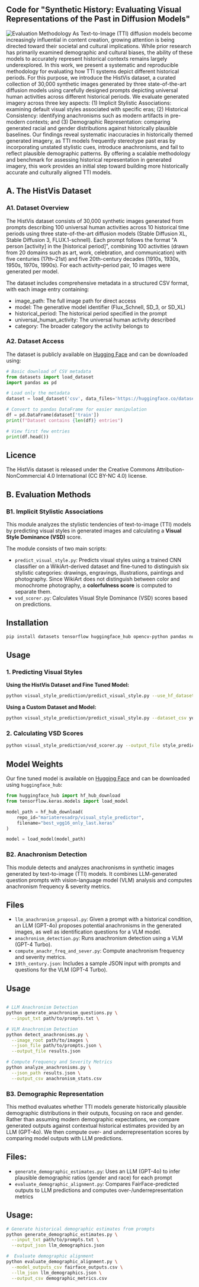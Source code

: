## Code for "Synthetic History: Evaluating Visual Representations of the Past in Diffusion Models"

![Evaluation Methodology](./evalutation_methodology.png)
As Text-to-Image (TTI) diffusion models become increasingly influential in content creation, growing attention is being directed toward their societal and cultural implications. While prior research has primarily examined demographic and cultural biases, the ability of these models to accurately represent historical contexts remains largely underexplored. In this work, we present a systematic and reproducible methodology for evaluating how TTI systems depict different historical periods. For this purpose, we introduce the HistVis dataset, a curated collection of 30,000 synthetic images generated by three state-of-the-art diffusion models using carefully designed prompts depicting universal human activities across different historical periods. We evaluate generated imagery across three key aspects: (1) Implicit Stylistic Associations: examining default visual styles associated with specific eras; (2) Historical Consistency: identifying anachronisms such as modern artifacts in pre-modern contexts; and (3) Demographic Representation: comparing generated racial and gender distributions against historically plausible baselines. Our findings reveal systematic inaccuracies in historically themed generated imagery, as TTI models frequently stereotype past eras by incorporating unstated stylistic cues, introduce anachronisms, and fail to reflect plausible demographic patterns. By offering a scalable methodology and benchmark for assessing historical representation in generated imagery, this work provides an initial step toward building more historically accurate and culturally aligned TTI models.


## A. The HistVis Dataset

### A1. Dataset Overview
The HistVis dataset consists of 30,000 synthetic images generated from prompts describing 100 universal human activities across 10 historical time periods using three state-of-the-art diffusion models (Stable Diffusion XL, Stable Diffusion 3, FLUX.1-schnell). Each prompt follows the format "A person [activity] in the [historical period]", combining 100 activities (drawn from 20 domains such as art, work, celebration, and communication) with five centuries (17th–21st) and five 20th-century decades (1910s, 1930s, 1950s, 1970s, 1990s). For each activity–period pair, 10 images were generated per model.

The dataset includes comprehensive metadata in a structured CSV format, with each image entry containing:
- image_path: The full image path for direct access
- model: The generative model identifier (Flux_Schnell, SD_3, or SD_XL)
- historical_period: The historical period specified in the prompt
- universal_human_activity: The universal human activity described
- category: The broader category the activity belongs to


### A2. Dataset Access
The dataset is publicly available on [Hugging Face](https://huggingface.co/datasets/latentcanon/HistVis) and can be downloaded using:

```python
# Basic download of CSV metadata
from datasets import load_dataset
import pandas as pd

# Load only the metadata
dataset = load_dataset('csv', data_files='https://huggingface.co/datasets/latentcanon/HistVis/resolve/main/dataset.csv')

# Convert to pandas DataFrame for easier manipulation
df = pd.DataFrame(dataset['train'])
print(f"Dataset contains {len(df)} entries")

# View first few entries
print(df.head())

```
## Licence
The HistVis dataset is released under the Creative Commons Attribution-NonCommercial 4.0 International (CC BY-NC 4.0) license.

## B. Evaluation Methods

### B1. Implicit Stylistic Associations
This module analyzes the stylistic tendencies of text-to-image (TTI) models by predicting visual styles in generated images and calculating a **Visual Style Dominance (VSD)** score.

The module consists of two main scripts:

- `predict_visual_style.py`: Predicts visual styles using a trained CNN classifier on a WikiArt-derived dataset and fine-tuned to distinguish six stylistic categories: drawings, engravings, illustrations, paintings and photography. Since WikiArt does not distinguish between color and monochrome photography, a **colorfulness score** is computed to separate them.
- `vsd_scorer.py`: Calculates Visual Style Dominance (VSD) scores based on predictions.

## Installation

```bash
pip install datasets tensorflow huggingface_hub opencv-python pandas numpy
```

## Usage

### 1. Predicting Visual Styles

**Using the HistVis Dataset and Fine Tuned Model:**

```bash
python visual_style_prediction/predict_visual_style.py --use_hf_dataset --use_hf_model --output_file style_predictions.csv
```

**Using a Custom Dataset and Model:**

```bash
python visual_style_prediction/predict_visual_style.py --dataset_csv your_dataset.csv --your_finetuned_model --output_file style_predictions.csv
```

### 2. Calculating VSD Scores

```bash
python visual_style_prediction/vsd_scorer.py --output_file style_predictions.csv --output vsd_results.csv 
```


## Model Weights

Our fine tuned model is available on [Hugging Face](https://huggingface.co/mariateresadrp/visual_style_predictor) and can be downloaded using `huggingface_hub`:

```python
from huggingface_hub import hf_hub_download
from tensorflow.keras.models import load_model

model_path = hf_hub_download(
    repo_id="mariateresadrp/visual_style_predictor",
    filename="best_vgg16_only_last.keras"
)

model = load_model(model_path)
```

### B2. Anachronism Detection 

This module detects and analyzes anachronisms in synthetic images generated by text-to-image (TTI) models. It combines LLM-generated question prompts with vision-language model (VLM) analysis and computes anachronism frequency & severity metrics.
## Files

- `llm_anachronism_proposal.py`: Given a prompt with a historical condition, an LLM (GPT-4o) proposes potential anachronisms in the generated images, as well as identification questions for a VLM model.
- `anachronism_detection.py`: Runs anachronism detection using a VLM (GPT-4 Turbo).
- `compute_anachr_freq_and_sever.py`: Compute anachronism frequency and severity metrics.
- `19th_century.json`: Includes a sample JSON input with prompts and questions for the VLM (GPT-4 Turbo).

## Usage
```bash

# LLM Anachronism Detection
python generate_anachronism_questions.py \
  --input_txt path/to/prompts.txt \

# VLM Anachronism Detection
python detect_anachronisms.py \
  --image_root path/to/images \
  --json_file path/to/prompts.json \
  --output_file results.json

# Compute Frequency and Severity Metrics
python analyze_anachronisms.py \
  --json_path results.json \
  --output_csv anachronism_stats.csv
```

### B3. Demographic Representation

This method evaluates whether TTI models generate historically plausible demographic distributions in their outputs, focusing on race and gender. Rather than assuming modern demographic expectations, we compare generated outputs against contextual historical estimates provided by an LLM (GPT-4o). We then compute over- and underrepresentation scores by comparing model outputs with LLM predictions.

## Files: 
- `generate_demographic_estimates.py`: Uses an LLM (GPT-4o) to infer plausible demographic ratios (gender and race) for each prompt
- `evaluate_demographic_alignment.py`: Compares FairFace-predicted outputs to LLM predictions and computes over-/underrepresentation metrics

## Usage:
```bash
# Generate historical demographic estimates from prompts
python generate_demographic_estimates.py \
  --input_txt path/to/prompts.txt \
  --output_json llm_demographics.json

#  Evaluate demographic alignment
python evaluate_demographic_alignment.py \
  --model_outputs_csv fairface_outputs.csv \
  --llm_json llm_demographics.json \
  --output_csv demographic_metrics.csv



